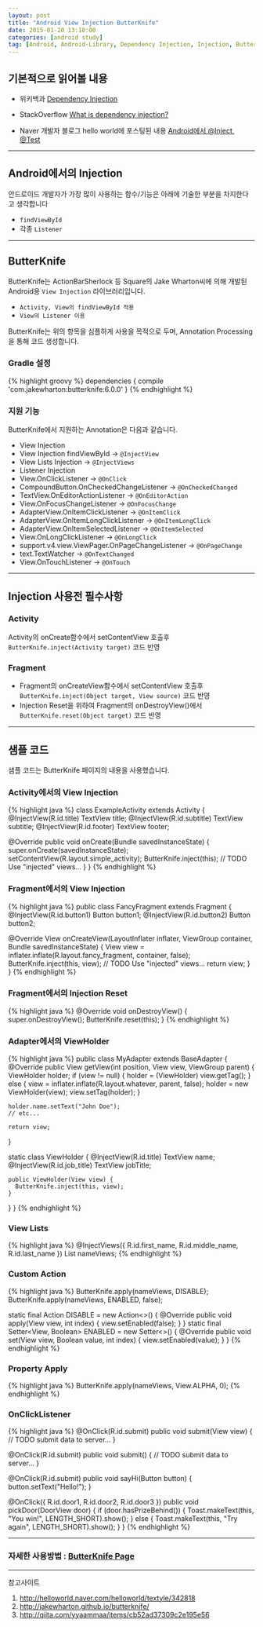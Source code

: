 ```yaml
---
layout: post
title: "Android View Injection ButterKnife"
date: 2015-01-20 13:10:00
categories: [android study]
tag: [Android, Android-Library, Dependency Injection, Injection, ButterKnife]
---
```


## 기본적으로 읽어볼 내용

- 위키백과 [Dependency Injection](http://ko.wikipedia.org/wiki/%EC%9D%98%EC%A1%B4%EC%84%B1_%EC%A3%BC%EC%9E%85)

- StackOverflow [What is dependency injection?](http://stackoverflow.com/questions/130794/what-is-dependency-injection)

- Naver 개발자 블로그 hello world에 포스팅된 내용 [Android에서 @Inject, @Test](http://helloworld.naver.com/helloworld/textyle/342818)

- - -

## Android에서의 Injection

안드로이드 개발자가 가장 많이 사용하는 함수/기능은 아래에 기술한 부분을 차지한다고 생각합니다

- `findViewById`
- 각종 `Listener`

- - -

## ButterKnife

ButterKnife는 ActionBarSherlock 등 Square의 Jake Wharton씨에 의해 개발된 Android용 `View Injection` 라이브러리입니다.

- `Activity, View의 findViewById 적용`
- `View의 Listener 이용`

ButterKnife는 위의 항목을 심플하게 사용을 목적으로 두며, Annotation Processing을 통해 코드 생성합니다.

### Gradle 설정

{% highlight groovy %}
dependencies {
   compile 'com.jakewharton:butterknife:6.0.0'
}
{% endhighlight %}

### 지원 기능

ButterKnife에서 지원하는 Annotation은 다음과 같습니다.

- View Injection
 - View Injection findViewById -> `@InjectView`
 - View Lists Injection -> `@InjectViews`
- Listener Injection
 - View.OnClickListener -> `@OnClick`
 - CompoundButton.OnCheckedChangeListener -> `@OnCheckedChanged`
 - TextView.OnEditorActionListener -> `@OnEditorAction`
 - View.OnFocusChangeListener -> `@OnFocusChange`
 - AdapterView.OnItemClickListener -> `@OnItemClick`
 - AdapterView.OnItemLongClickListener -> `@OnItemLongClick`
 - AdapterView.OnItemSelectedListener -> `@OnItemSelected`
 - View.OnLongClickListener -> `@OnLongClick`
 - support.v4.view.ViewPager.OnPageChangeListener -> `@OnPageChange`
 - text.TextWatcher -> `@OnTextChanged`
 - View.OnTouchListener -> `@OnTouch`

- - -

## Injection 사용전 필수사항

### Activity

Activity의 onCreate함수에서 setContentView 호출후 `ButterKnife.inject(Activity target)` 코드 반영

### Fragment

- Fragment의 onCreateView함수에서 setContentView 호출후 `ButterKnife.inject(Object target, View source)` 코드 반영
- Injection Reset을 위하여 Fragment의 onDestroyView()에서 `ButterKnife.reset(Object target)` 코드 반영

- - -

## 샘플 코드

샘플 코드는 ButterKnife 페이지의 내용을 사용했습니다.

### Activity에서의 View Injection

{% highlight java %}
class ExampleActivity extends Activity {
  @InjectView(R.id.title) TextView title;
  @InjectView(R.id.subtitle) TextView subtitle;
  @InjectView(R.id.footer) TextView footer;

  @Override public void onCreate(Bundle savedInstanceState) {
    super.onCreate(savedInstanceState);
    setContentView(R.layout.simple_activity);
    ButterKnife.inject(this);
    // TODO Use "injected" views...
  }
}
{% endhighlight %}

### Fragment에서의 View Injection

{% highlight java %}
public class FancyFragment extends Fragment {
  @InjectView(R.id.button1) Button button1;
  @InjectView(R.id.button2) Button button2;

  @Override View onCreateView(LayoutInflater inflater, ViewGroup container, Bundle savedInstanceState) {
    View view = inflater.inflate(R.layout.fancy_fragment, container, false);
    ButterKnife.inject(this, view);
    // TODO Use "injected" views...
    return view;
  }
}
{% endhighlight %}

### Fragment에서의 Injection Reset

{% highlight java %}
@Override void onDestroyView() {
  super.onDestroyView();
  ButterKnife.reset(this);
}
{% endhighlight %}

### Adapter에서의 ViewHolder

{% highlight java %}
public class MyAdapter extends BaseAdapter {
  @Override public View getView(int position, View view, ViewGroup parent) {
    ViewHolder holder;
    if (view != null) {
      holder = (ViewHolder) view.getTag();
    } else {
      view = inflater.inflate(R.layout.whatever, parent, false);
      holder = new ViewHolder(view);
      view.setTag(holder);
    }

    holder.name.setText("John Doe");
    // etc...

    return view;
  }

  static class ViewHolder {
    @InjectView(R.id.title) TextView name;
    @InjectView(R.id.job_title) TextView jobTitle;

    public ViewHolder(View view) {
      ButterKnife.inject(this, view);
    }
  }
}
{% endhighlight %}

### View Lists

{% highlight java %}
@InjectViews({ R.id.first_name, R.id.middle_name, R.id.last_name })
List<EditText> nameViews;
{% endhighlight %}

### Custom Action

{% highlight java %}
ButterKnife.apply(nameViews, DISABLE);
ButterKnife.apply(nameViews, ENABLED, false);

static final Action<View> DISABLE = new Action<>() {
  @Override public void apply(View view, int index) {
    view.setEnabled(false);
  }
}
static final Setter<View, Boolean> ENABLED = new Setter<>() {
  @Override public void set(View view, Boolean value, int index) {
    view.setEnabled(value);
  }
}
{% endhighlight %}

### Property Apply

{% highlight java %}
ButterKnife.apply(nameViews, View.ALPHA, 0);
{% endhighlight %}

### OnClickListener

{% highlight java %}
@OnClick(R.id.submit)
public void submit(View view) {
  // TODO submit data to server...
}

@OnClick(R.id.submit)
public void submit() {
  // TODO submit data to server...
}

@OnClick(R.id.submit)
public void sayHi(Button button) {
  button.setText("Hello!");
}

@OnClick({ R.id.door1, R.id.door2, R.id.door3 })
public void pickDoor(DoorView door) {
  if (door.hasPrizeBehind()) {
    Toast.makeText(this, "You win!", LENGTH_SHORT).show();
  } else {
    Toast.makeText(this, "Try again", LENGTH_SHORT).show();
  }
}
{% endhighlight %}

- - -

### 자세한 사용방법 : [ButterKnife Page](http://jakewharton.github.io/butterknife/)

- - -

참고사이트

1. http://helloworld.naver.com/helloworld/textyle/342818
2. http://jakewharton.github.io/butterknife/
3. http://qiita.com/yyaammaa/items/cb52ad37309c2e195e56